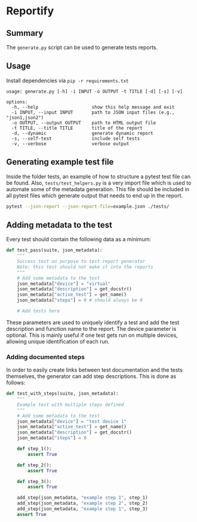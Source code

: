 # Reportify

## Summary

The `generate.py` script can be used to generate tests reports.

## Usage

Install dependencies via `pip -r requirements.txt`

```
usage: generate.py [-h] -i INPUT -o OUTPUT -t TITLE [-d] [-s] [-v]

options:
  -h, --help                    show this help message and exit
  -i INPUT, --input INPUT       path to JSON input files (e.g., "json1,json2")
  -o OUTPUT, --output OUTPUT    path to HTML output file
  -t TITLE, --title TITLE       title of the report
  -d, --dynamic                 generate dynamic report
  -s, --self-test               include self tests
  -v, --verbose                 verbose output
```

## Generating example test file 

Inside the folder tests, an example of how to structure a pytest test file can be found. Also, `tests/test_helpers.py` is a very import file which is used to automate some of the metadata generation. This file should be included in all pytest files which generate output that needs to end up in the report.

``` sh
pytest --json-report --json-report-file=example.json ./tests/
```

## Adding metadata to the test

Every test should contain the following data as a minimum:
``` python
def test_pass(suite, json_metadata):
    """
    Success test on purpose to test report generator
    Note: this test should not make it into the reports
    """
    # Add some metadata to the test
    json_metadata["device"] = "virtual"
    json_metadata["description"] = get_docstr()
    json_metadata["active_test"] = get_name()
    json_metadata["steps"] = 0 # should always be 0

    # Add tests here

```

These parameters are used to uniquely identify a test and add the test description and function name to the report. The device parameter is optional. This is mainly useful if one test gets run on multiple devices, allowing unique identification of each run.

### Adding documented steps

In order to easily create links between test documentation and the tests themselves, the generator can add step descriptions.
This is done as follows:
``` python
def test_with_steps(suite, json_metadata):
    """
    Example test with multiple steps defined
    """
    # Add some metadata to the test
    json_metadata["device"] = "test device 1"
    json_metadata["active_test"] = get_name()
    json_metadata["description"] = get_docstr()
    json_metadata["steps"] = 0

    def step_1():
        assert True

    def step_2():
        assert True

    def step_3():
        assert True

    add_step(json_metadata, "example step 1", step_1)
    add_step(json_metadata, "example step 2", step_2)
    add_step(json_metadata, "example step 1", step_3)
    assert True

```
